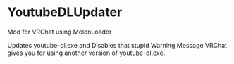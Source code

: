 # YoutubeDLUpdater
Mod for VRChat using MelonLoader

Updates youtube-dl.exe and Disables that stupid Warning Message VRChat gives you for using another version of youtube-dl.exe.